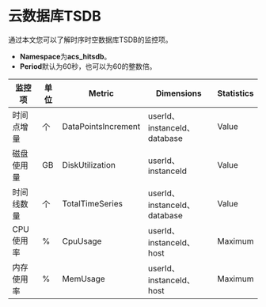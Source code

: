 # 云数据库TSDB

通过本文您可以了解时序时空数据库TSDB的监控项。

-   **Namespace**为**acs\_hitsdb**。
-   **Period**默认为60秒，也可以为60的整数倍。

|监控项|单位|Metric|Dimensions|Statistics|
|---|--|------|----------|----------|
|时间点增量|个|DataPointsIncrement|userId、instanceId、database|Value|
|磁盘使用量|GB|DiskUtilization|userId、instanceId|Value|
|时间线数量|个|TotalTimeSeries|userId、instanceId、database|Value|
|CPU使用率|%|CpuUsage|userId、instanceId、host|Maximum|
|内存使用率|%|MemUsage|userId、instanceId、host|Maximum|


